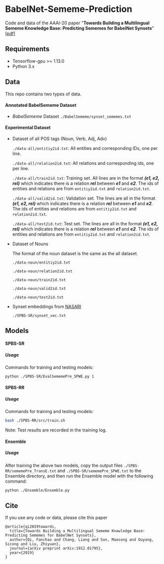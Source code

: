 # BabelNet-Sememe-Prediction
Code and data of the AAAI-20 paper "**Towards Building a Multilingual Sememe Knowledge Base: Predicting Sememes for BabelNet Synsets**" [[pdf]](https://arxiv.org/pdf/1912.01795.pdf)

## Requirements

- Tensorflow-gpu >= 1.13.0
- Python 3.x

## Data

This repo contains two types of data. 

#### Annotated BabelSememe Dataset

- *BabelSememe* Dataset `./BabelSememe/synset_sememes.txt`

#### Experimental Dataset

- Dataset of all POS tags (Noun, Verb, Adj, Adv)
  
  `./data-all/entitiy2id.txt`: All entities and corresponding IDs, one per line.

  `./data-all/relation2id.txt`: All relations and corresponding ids, one per line.

  `./data-all/train2id.txt`: Training set. All lines are in the format ***(e1, e2, rel)*** which indicates there is a relation ***rel*** between ***e1*** and ***e2***. The ids of entities and relations are from `entitiy2id.txt` and `relation2id.txt`.

  `./data-all/valid2id.txt`: Validation set. The lines are all in the format ***(e1, e2, rel)*** which indicates there is a relation ***rel*** between ***e1*** and ***e2***. The ids of entities and relations are from `entitiy2id.txt` and `relation2id.txt`.

  `./data-all/test2id.txt`: Test set. The lines are all in the format ***(e1, e2, rel)*** which indicates there is a relation ***rel*** between ***e1*** and ***e2***. The ids of entities and relations are from `entitiy2id.txt` and `relation2id.txt`.

- Dataset of Nouns
  
  The format of the noun dataset is the same as the all dataset.

  `./data-noun/entitiy2id.txt`

  `./data-noun/relation2id.txt`

  `./data-noun/train2id.txt`

  `./data-noun/valid2id.txt`

  `./data-noun/test2id.txt`

- Synset embeddings from [NASARI](http://lcl.uniroma1.it/nasari/)

  `./SPBS-SR/synset_vec.txt`

## Models

#### SPBS-SR

##### Usage

Commands for training and testing models:

```bash
python ./SPBS-SR/EvalSememePre_SPWE.py 1
```

#### SPBS-RR

##### Usage

Commands for training and testing models:

```bash
bash ./SPBS-RR/src/train.sh
```

Note: Test results are recorded in the training log.

#### Ensemble

##### Usage

After training the above two models, copy the output files `./SPBS-RR/sememePre_TransE.txt` and `./SPBS-SR/sememePre_SPWE.txt` to the Ensemble directory, and then run the Ensemble model with the following command:

```bash
python ./Ensemble/Ensemble.py
```
## Cite

If you use any code or data, please cite this paper

```
@article{qi2019towards,
  title={Towards Building a Multilingual Sememe Knowledge Base: Predicting Sememes for BabelNet Synsets},
  author={Qi, Fanchao and Chang, Liang and Sun, Maosong and Ouyang, Sicong and Liu, Zhiyuan},
  journal={arXiv preprint arXiv:1912.01795},
  year={2019}
}
```
